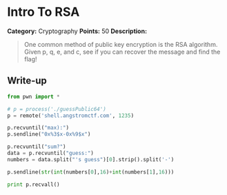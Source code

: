 # Intro To RSA

**Category:** Cryptography
**Points:** 50
**Description:**

> One common method of public key encryption is the RSA algorithm. Given p, q, e, and c, see if you can recover the message and find the flag!

## Write-up

```python
from pwn import *

# p = process('./guessPublic64')
p = remote('shell.angstromctf.com', 1235)

p.recvuntil("max):")
p.sendline("0x%3$x-0x%9$x")

p.recvuntil("sum?")
data = p.recvuntil("guess:")
numbers = data.split("'s guess")[0].strip().split('-')

p.sendline(str(int(numbers[0],16)+int(numbers[1],16)))

print p.recvall()
```


